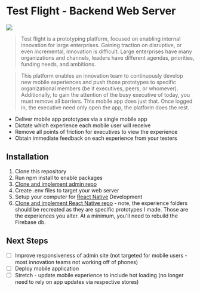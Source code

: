 # Test Flight  - Backend Web Server

[<img src="https://i.imgur.com/Q2Ma1zW.png">](https://vimeo.com/254016493)

> Test flight is a prototyping platform, focused on enabling internal innovation for large enterprises. Gaining traction on disruptive, or even incremental, innovation is difficult. Large enterprises have many organizations and channels, leaders have different agendas, priorities, funding needs, and ambitions.

>This platform enables an innovation team to continuously develop new mobile experiences and push those prototypes to specific organizational members (be it executives, peers, or whomever). Additionally, to gain the attention of the busy executive of today, you must remove all barriers. This mobile app does just that. Once logged in, the executive need only open the app, the platform does the rest.

* Deliver mobile app prototypes via a single mobile app
* Dictate which experience each mobile user will receive
* Remove all points of friction for executives to view the experience
* Obtain immediate feedback on each experience from your testers


## Installation

1. Clone this repository
2. Run npm install to enable packages
3. [Clone and implement admin repo](https://github.com/stanley-nicholl/testflight-admin-frontend)
4. Create .env files to target your web server
5. Setup your computer for [React Native](http://https://facebook.github.io/react-native/docs/getting-started.html) Development
6. [Clone and implement React Native repo](https://github.com/stanley-nicholl/testflightApp) - note, the experience folders should be recreated as they are specific prototypes I made. Those are the experiences you alter. At a minimum, you'll need to rebuild the Firebase db.

## Next Steps

- [ ] Improve responsiveness of admin site (not targeted for mobile users - most innovation teams not working off of phones)
- [ ] Deploy mobile application
- [ ] Stretch - update mobile experience to include hot loading (no longer need to rely on app updates via respective stores)
